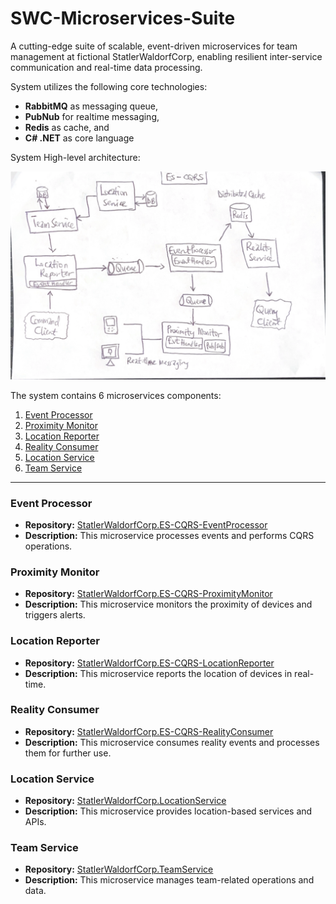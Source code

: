 # SWC-Microservices-Suite

A cutting-edge suite of scalable, event-driven microservices for team management at fictional StatlerWaldorfCorp, enabling resilient inter-service communication and real-time data processing.

System utilizes the following core technologies:
- **RabbitMQ** as messaging queue, 
- **PubNub** for realtime messaging, 
- **Redis** as cache, and 
- **C# .NET** as core language

System High-level architecture:

![Architecture](./project-architecture.png)



The system contains 6 microservices components:

1. [Event Processor](https://github.com/pkErbynn/StatlerWaldorfCorp.ES-CQRS-EventProcessor)
2. [Proximity Monitor](https://github.com/pkErbynn/StatlerWaldorfCorp.ES-CQRS-ProximityMonitor)
3. [Location Reporter](https://github.com/pkErbynn/StatlerWaldorfCorp.ES-CQRS-LocationReporter)
4. [Reality Consumer](https://github.com/pkErbynn/StatlerWaldorfCorp.ES-CQRS-RealityConsumer)
5. [Location Service](https://github.com/pkErbynn/StatlerWaldorfCorp.LocationService)
6. [Team Service](https://github.com/pkErbynn/StatlerWaldorfCorp.TeamService)

---

### Event Processor
- **Repository:** [StatlerWaldorfCorp.ES-CQRS-EventProcessor](https://github.com/pkErbynn/StatlerWaldorfCorp.ES-CQRS-EventProcessor)
- **Description:** This microservice processes events and performs CQRS operations.

### Proximity Monitor
- **Repository:** [StatlerWaldorfCorp.ES-CQRS-ProximityMonitor](https://github.com/pkErbynn/StatlerWaldorfCorp.ES-CQRS-ProximityMonitor)
- **Description:** This microservice monitors the proximity of devices and triggers alerts.

### Location Reporter
- **Repository:** [StatlerWaldorfCorp.ES-CQRS-LocationReporter](https://github.com/pkErbynn/StatlerWaldorfCorp.ES-CQRS-LocationReporter)
- **Description:** This microservice reports the location of devices in real-time.

### Reality Consumer
- **Repository:** [StatlerWaldorfCorp.ES-CQRS-RealityConsumer](https://github.com/pkErbynn/StatlerWaldorfCorp.ES-CQRS-RealityConsumer)
- **Description:** This microservice consumes reality events and processes them for further use.

### Location Service
- **Repository:** [StatlerWaldorfCorp.LocationService](https://github.com/pkErbynn/StatlerWaldorfCorp.LocationService)
- **Description:** This microservice provides location-based services and APIs.

### Team Service
- **Repository:** [StatlerWaldorfCorp.TeamService](https://github.com/pkErbynn/StatlerWaldorfCorp.TeamService)
- **Description:** This microservice manages team-related operations and data.

